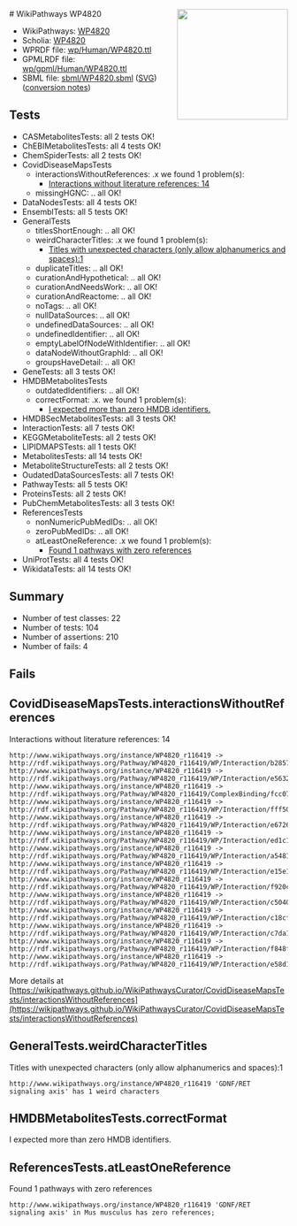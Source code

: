 <img style="float: right; width: 200px" src="../logo.png" />
# WikiPathways WP4820

* WikiPathways: [WP4820](https://identifiers.org/wikipathways:WP4820)
* Scholia: [WP4820](https://scholia.toolforge.org/wikipathways/WP4820)
* WPRDF file: [wp/Human/WP4820.ttl](../wp/Human/WP4820.ttl)
* GPMLRDF file: [wp/gpml/Human/WP4820.ttl](../wp/gpml/Human/WP4820.ttl)
* SBML file: [sbml/WP4820.sbml](../sbml/WP4820.sbml) ([SVG](../sbml/WP4820.svg)) ([conversion notes](../sbml/WP4820.txt))

## Tests
* CASMetabolitesTests: all 2 tests OK!
* ChEBIMetabolitesTests: all 4 tests OK!
* ChemSpiderTests: all 2 tests OK!
* CovidDiseaseMapsTests
    * interactionsWithoutReferences: .x we found 1 problem(s):
        * [Interactions without literature references: 14](#9701cce5)
    * missingHGNC: .. all OK!
* DataNodesTests: all 4 tests OK!
* EnsemblTests: all 5 tests OK!
* GeneralTests
    * titlesShortEnough: .. all OK!
    * weirdCharacterTitles: .x we found 1 problem(s):
        * [Titles with unexpected characters (only allow alphanumerics and spaces):1](#fda87b3f)
    * duplicateTitles: .. all OK!
    * curationAndHypothetical: .. all OK!
    * curationAndNeedsWork: .. all OK!
    * curationAndReactome: .. all OK!
    * noTags: .. all OK!
    * nullDataSources: .. all OK!
    * undefinedDataSources: .. all OK!
    * undefinedIdentifier: .. all OK!
    * emptyLabelOfNodeWithIdentifier: .. all OK!
    * dataNodeWithoutGraphId: .. all OK!
    * groupsHaveDetail: .. all OK!
* GeneTests: all 3 tests OK!
* HMDBMetabolitesTests
    * outdatedIdentifiers: .. all OK!
    * correctFormat: .x. we found 1 problem(s):
        * [I expected more than zero HMDB identifiers.](#ad154c1e)
* HMDBSecMetabolitesTests: all 3 tests OK!
* InteractionTests: all 7 tests OK!
* KEGGMetaboliteTests: all 2 tests OK!
* LIPIDMAPSTests: all 1 tests OK!
* MetabolitesTests: all 14 tests OK!
* MetaboliteStructureTests: all 2 tests OK!
* OudatedDataSourcesTests: all 7 tests OK!
* PathwayTests: all 5 tests OK!
* ProteinsTests: all 2 tests OK!
* PubChemMetabolitesTests: all 3 tests OK!
* ReferencesTests
    * nonNumericPubMedIDs: .. all OK!
    * zeroPubMedIDs: .. all OK!
    * atLeastOneReference: .x we found 1 problem(s):
        * [Found 1 pathways with zero references](#35eb778e)
* UniProtTests: all 4 tests OK!
* WikidataTests: all 14 tests OK!


## Summary

* Number of test classes: 22
* Number of tests: 104
* Number of assertions: 210
* Number of fails: 4

## Fails

<a name="9701cce5" />

## CovidDiseaseMapsTests.interactionsWithoutReferences

Interactions without literature references: 14
```
http://www.wikipathways.org/instance/WP4820_r116419 -> http://rdf.wikipathways.org/Pathway/WP4820_r116419/WP/Interaction/b2857
http://www.wikipathways.org/instance/WP4820_r116419 -> http://rdf.wikipathways.org/Pathway/WP4820_r116419/WP/Interaction/e5632
http://www.wikipathways.org/instance/WP4820_r116419 -> http://rdf.wikipathways.org/Pathway/WP4820_r116419/ComplexBinding/fcc07
http://www.wikipathways.org/instance/WP4820_r116419 -> http://rdf.wikipathways.org/Pathway/WP4820_r116419/WP/Interaction/fff50
http://www.wikipathways.org/instance/WP4820_r116419 -> http://rdf.wikipathways.org/Pathway/WP4820_r116419/WP/Interaction/e6726
http://www.wikipathways.org/instance/WP4820_r116419 -> http://rdf.wikipathways.org/Pathway/WP4820_r116419/WP/Interaction/ed1c1
http://www.wikipathways.org/instance/WP4820_r116419 -> http://rdf.wikipathways.org/Pathway/WP4820_r116419/WP/Interaction/a5481
http://www.wikipathways.org/instance/WP4820_r116419 -> http://rdf.wikipathways.org/Pathway/WP4820_r116419/WP/Interaction/e15e1
http://www.wikipathways.org/instance/WP4820_r116419 -> http://rdf.wikipathways.org/Pathway/WP4820_r116419/WP/Interaction/f920c
http://www.wikipathways.org/instance/WP4820_r116419 -> http://rdf.wikipathways.org/Pathway/WP4820_r116419/WP/Interaction/c5040
http://www.wikipathways.org/instance/WP4820_r116419 -> http://rdf.wikipathways.org/Pathway/WP4820_r116419/WP/Interaction/c18cf
http://www.wikipathways.org/instance/WP4820_r116419 -> http://rdf.wikipathways.org/Pathway/WP4820_r116419/WP/Interaction/c7da1
http://www.wikipathways.org/instance/WP4820_r116419 -> http://rdf.wikipathways.org/Pathway/WP4820_r116419/WP/Interaction/f848f
http://www.wikipathways.org/instance/WP4820_r116419 -> http://rdf.wikipathways.org/Pathway/WP4820_r116419/WP/Interaction/e58d1
```

More details at [https://wikipathways.github.io/WikiPathwaysCurator/CovidDiseaseMapsTests/interactionsWithoutReferences](https://wikipathways.github.io/WikiPathwaysCurator/CovidDiseaseMapsTests/interactionsWithoutReferences)

<a name="fda87b3f" />

## GeneralTests.weirdCharacterTitles

Titles with unexpected characters (only allow alphanumerics and spaces):1
```
http://www.wikipathways.org/instance/WP4820_r116419 'GDNF/RET signaling axis' has 1 weird characters
```

<a name="ad154c1e" />

## HMDBMetabolitesTests.correctFormat

I expected more than zero HMDB identifiers.
<a name="35eb778e" />

## ReferencesTests.atLeastOneReference

Found 1 pathways with zero references
```
http://www.wikipathways.org/instance/WP4820_r116419 'GDNF/RET signaling axis' in Mus musculus has zero references; 
```

